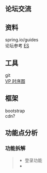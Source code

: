 ## 论坛交流

## 资料
spring.io/guides  
论坛参考 [ES](https://elasticsearch.cn)

## 工具
git  
[VP 时序图](https://www.visual-paradigm.com/download/)

## 框架
bootstrap  
cdn?

## 功能点分析
### 功能拆解
> * 登录功能
> * 

